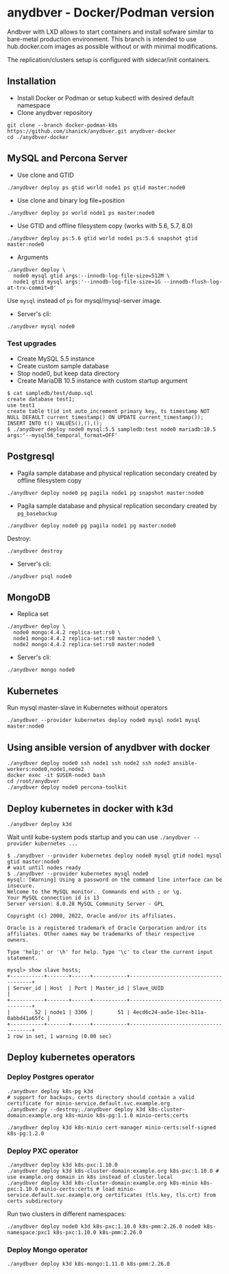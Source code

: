 # anydbver - Docker/Podman version

Andbver with LXD allows to start containers and install sofware similar to bare-metal production environment.
This branch is intended to use hub.docker.com images as possible without or with minimal modifications.

The replication/clusters setup is configured with sidecar/init containers.

## Installation
* Install Docker or Podman or setup kubectl with desired default namespace
* Clone anydbver repository
```
git clone --branch docker-podman-k8s https://github.com/ihanick/anydbver.git anydbver-docker
cd ./anydbver-docker
```

## MySQL and Percona Server
* Use clone and GTID

```
./anydbver deploy ps gtid world node1 ps gtid master:node0
```

* Use clone and binary log file+position

```
./anydbver deploy ps world node1 ps master:node0
```

* Use GTID and offline filesystem copy (works with 5.6, 5.7, 8.0)

```
./anydbver deploy ps:5.6 gtid world node1 ps:5.6 snapshot gtid master:node0
```

* Arguments
```
./anydbver deploy \
  node0 mysql gtid args:--innodb-log-file-size=512M \
  node1 gtid mysql args:'--innodb-log-file-size=1G --innodb-flush-log-at-trx-commit=0'
```

Use `mysql` instead of `ps` for mysql/mysql-server image.

* Server's cli:
```
./anydbver mysql node0
```

### Test upgrades
  * Create MySQL 5.5 instance 
  * Create custom sample database
  * Stop node0, but keep data directory
  * Create MariaDB 10.5 instance with custom startup argument
```
$ cat sampledb/test/dump.sql 
create database test1;
use test1
create table t(id int auto_increment primary key, ts timestamp NOT NULL DEFAULT current_timestamp() ON UPDATE current_timestamp());
INSERT INTO t() VALUES(),(),();
$ ./anydbver deploy node0 mysql:5.5 sampledb:test node0 mariadb:10.5 args:'--mysql56_temporal_format=OFF'
```

## Postgresql

* Pagila sample database and physical replication secondary created by offline filesystem copy
```
./anydbver deploy node0 pg pagila node1 pg snapshot master:node0
```

* Pagila sample database and physical replication secondary created by `pg_basebackup`
```
./anydbver deploy node0 pg pagila node1 pg master:node0
```
Destroy:
```
./anydbver destroy
```

* Server's cli:
```
./anydbver psql node0
```

## MongoDB
* Replica set
```
./anydbver deploy \
  node0 mongo:4.4.2 replica-set:rs0 \
  node1 mongo:4.4.2 replica-set:rs0 master:node0 \
  node2 mongo:4.4.2 replica-set:rs0 master:node0
```

* Server's cli:
```
./anydbver mongo node0
```

## Kubernetes

Run mysql master-slave in Kubernetes without operators
```
./anydbver --provider kubernetes deploy node0 mysql node1 mysql master:node0
```

## Using ansible version of anydbver with docker
```
./anydbver deploy node0 ssh node1 ssh node2 ssh node3 ansible-workers:node0,node1,node2
docker exec -it $USER-node3 bash
cd /root/anydbver
./anydbver deploy node0 percona-toolkit
```

## Deploy kubernetes in docker with k3d
```
./anydbver deploy k3d
```
Wait until kube-system pods startup and you can use `./anydbver --provider kubernetes ...`
```
$ ./anydbver --provider kubernetes deploy node0 mysql gtid node1 mysql gtid master:node0
# wait until nodes ready
$ ./anydbver --provider kubernetes mysql node0
mysql: [Warning] Using a password on the command line interface can be insecure.
Welcome to the MySQL monitor.  Commands end with ; or \g.
Your MySQL connection id is 13
Server version: 8.0.28 MySQL Community Server - GPL

Copyright (c) 2000, 2022, Oracle and/or its affiliates.

Oracle is a registered trademark of Oracle Corporation and/or its
affiliates. Other names may be trademarks of their respective
owners.

Type 'help;' or '\h' for help. Type '\c' to clear the current input statement.

mysql> show slave hosts;
+-----------+-------+------+-----------+--------------------------------------+
| Server_id | Host  | Port | Master_id | Slave_UUID                           |
+-----------+-------+------+-----------+--------------------------------------+
|        52 | node1 | 3306 |        51 | 4ecd6c24-aa5e-11ec-b11a-0abbd41a65fc |
+-----------+-------+------+-----------+--------------------------------------+
1 row in set, 1 warning (0.00 sec)
```

## Deploy kubernetes operators
### Deploy Postgres operator
```
./anydbver deploy k8s-pg k3d
# support for backups, certs directory should contain a valid certificate for minio-service.default.svc.example.org
./anydbver.py --destroy;./anydbver deploy k3d k8s-cluster-domain:example.org k8s-minio k8s-pg:1.1.0 minio-certs:certs
```

```
./anydbver deploy k3d k8s-minio cert-manager minio-certs:self-signed k8s-pg:1.2.0
```

### Deploy PXC operator
```
./anydbver deploy k3d k8s-pxc:1.10.0
./anydbver deploy k3d k8s-cluster-domain:example.org k8s-pxc:1.10.0 # use example.org domain in k8s instead of cluster.local
./anydbver deploy k3d k8s-cluster-domain:example.org k8s-minio k8s-pxc:1.10.0 minio-certs:certs # load minio-service.default.svc.example.org certificates (tls.key, tls.crt) from certs subdirectory
```

Run two clusters in different namespaces:
```
./anydbver deploy node0 k3d k8s-pxc:1.10.0 k8s-pmm:2.26.0 node0 k8s-namespace:pxc1 k8s-pxc:1.10.0 k8s-pmm:2.26.0
```

### Deploy Mongo operator
```
./anydbver deploy k3d k8s-mongo:1.11.0 k8s-pmm:2.26.0
```
